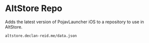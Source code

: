 # AltStore Repo
Adds the latest version of PojavLauncher iOS to a repository to use in AltStore.

``altstore.declan-reid.me/data.json``